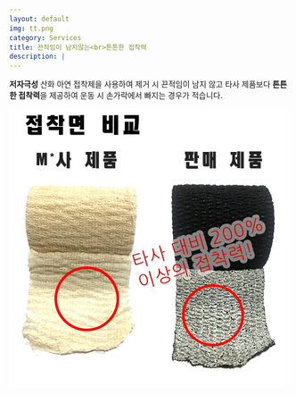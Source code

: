 ```yaml
---
layout: default
img: tt.png
category: Services
title: 끈적임이 남지않는<br>튼튼한 접착력
description: |
---
```

  **저자극성** 산화 아연 접착제을 사용하여 제거 시 끈적임이 남지 않고 타사 제품보다 **튼튼한 접착력**을 제공하여 운동 시 손가락에서 빠지는 경우가 적습니다.
  
  ![접착면비교](img/1a.png)
